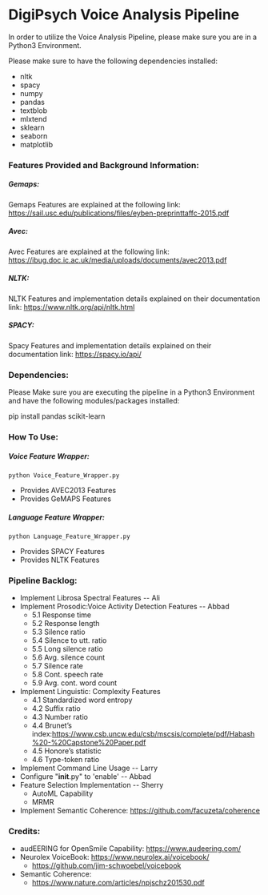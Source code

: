 # DigiPsych Voice Analysis Pipeline

In order to utilize the Voice Analysis Pipeline, please make sure you are in a
Python3 Environment.

Please make sure to have the following dependencies installed:
- nltk
- spacy
- numpy
- pandas
- textblob
- mlxtend
- sklearn
- seaborn
- matplotlib

### Features Provided and Background Information:

##### Gemaps:
Gemaps Features are explained at the following link:
https://sail.usc.edu/publications/files/eyben-preprinttaffc-2015.pdf

##### Avec:
Avec Features are explained at the following link:
https://ibug.doc.ic.ac.uk/media/uploads/documents/avec2013.pdf

##### NLTK:
NLTK Features and implementation details explained on their documentation link:
https://www.nltk.org/api/nltk.html

##### SPACY:
Spacy Features and implementation details explained on their documentation link:
https://spacy.io/api/

### Dependencies:

Please Make sure you are executing the pipeline in a Python3 Environment and have the following modules/packages installed:

pip install pandas scikit-learn


### How To Use:

##### Voice Feature Wrapper:
```
python Voice_Feature_Wrapper.py
```
- Provides AVEC2013 Features
- Provides GeMAPS Features

##### Language Feature Wrapper:
```
python Language_Feature_Wrapper.py
```
- Provides SPACY Features
- Provides NLTK Features

### Pipeline Backlog:
- Implement Librosa Spectral Features -- Ali
- Implement Prosodic:Voice Activity Detection Features -- Abbad
    - 5.1 Response time
    - 5.2 Response length
    - 5.3 Silence ratio
    - 5.4 Silence to utt. ratio
    - 5.5 Long silence ratio
    - 5.6 Avg. silence count
    - 5.7 Silence rate
    - 5.8 Cont. speech rate
    - 5.9 Avg. cont. word count
- Implement Linguistic: Complexity Features
    - 4.1 Standardized word entropy
    - 4.2 Suffix ratio
    - 4.3 Number ratio
    - 4.4 Brunet’s index:https://www.csb.uncw.edu/csb/mscsis/complete/pdf/Habash%20-%20Capstone%20Paper.pdf
    - 4.5 Honore’s statistic
    - 4.6 Type-token ratio
- Implement Command Line Usage -- Larry
- Configure "__init__.py" to 'enable' -- Abbad
- Feature Selection Implementation -- Sherry
    - AutoML Capability
    - MRMR
- Implement Semantic Coherence: https://github.com/facuzeta/coherence

### Credits:
- audEERING for OpenSmile Capability: https://www.audeering.com/
- Neurolex VoiceBook: https://www.neurolex.ai/voicebook/
    - https://github.com/jim-schwoebel/voicebook
- Semantic Coherence:
    - https://www.nature.com/articles/npjschz201530.pdf
